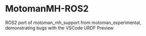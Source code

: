 # MotomanMH-ROS2
ROS2 port of motoman_mh_support from motoman_experimental, demonstrating bugs with the VSCode URDF Preview
